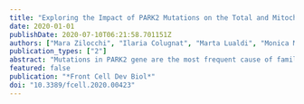 ```yaml
---
title: "Exploring the Impact of PARK2 Mutations on the Total and Mitochondrial Proteome of Human Skin Fibroblasts."
date: 2020-01-01
publishDate: 2020-07-10T06:21:58.701151Z
authors: ["Mara Zilocchi", "Ilaria Colugnat", "Marta Lualdi", "Monica Meduri", "Federica Marini", "Victor Corasolla Carregari", "Mohamed Taha Moutaoufik", "Sadhna Phanse", "Luisa Pieroni", "Mohan Babu", "Barbara Garavaglia", "Mauro Fasano", "Tiziana Alberio"]
publication_types: ["2"]
abstract: "Mutations in PARK2 gene are the most frequent cause of familial forms of Parkinson's disease (PD). This gene encodes Parkin, an E3 ubiquitin ligase involved in several cellular mechanisms, including mitophagy. Parkin loss-of-function is responsible for the cellular accumulation of damaged mitochondria, which in turn determines an increment of reactive oxygen species (ROS) levels, lower ATP production, and apoptosis activation. Given the importance of mitochondrial dysfunction and mitophagy impairment in PD pathogenesis, the aim of the present study was to investigate both total and mitochondrial proteome alterations in human skin fibroblasts of PARK2-mutated patients. To this end, both total and mitochondria-enriched protein fractions from fibroblasts of five PARK2-mutated patients and five control subjects were analyzed by quantitative shotgun proteomics to identify proteins specifically altered by Parkin mutations (mass spectrometry proteomics data have been submitted to ProteomeXchange with the identifier PXD015880). Both the network-based and gene set enrichment analyses pointed out pathways in which Rab GTPase proteins are involved. To have a more comprehensive view of the mitochondrial alterations due to PARK2 mutations, we investigated the impact of Parkin loss on mitochondrial function and network morphology. We unveiled that the mitochondrial membrane potential was reduced in PARK2-mutated patients, without inducing PINK1 accumulation, even when triggered with the ionophore carbonyl cyanide m-chlorophenylhydrazone (CCCP). Lastly, the analysis of the mitochondrial network morphology did not reveal any significant alterations in PARK2-mutated patients compared to control subjects. Thus, our results suggested that the network morphology was not influenced by the mitochondrial depolarization and by the lack of Parkin, revealing a possible impairment of fission and, more in general, of mitochondrial dynamics. In conclusion, the present work highlighted new molecular factors and pathways altered by PARK2 mutations, which will unravel possible biochemical pathways altered in the sporadic form of PD."
featured: false
publication: "*Front Cell Dev Biol*"
doi: "10.3389/fcell.2020.00423"
---
```


